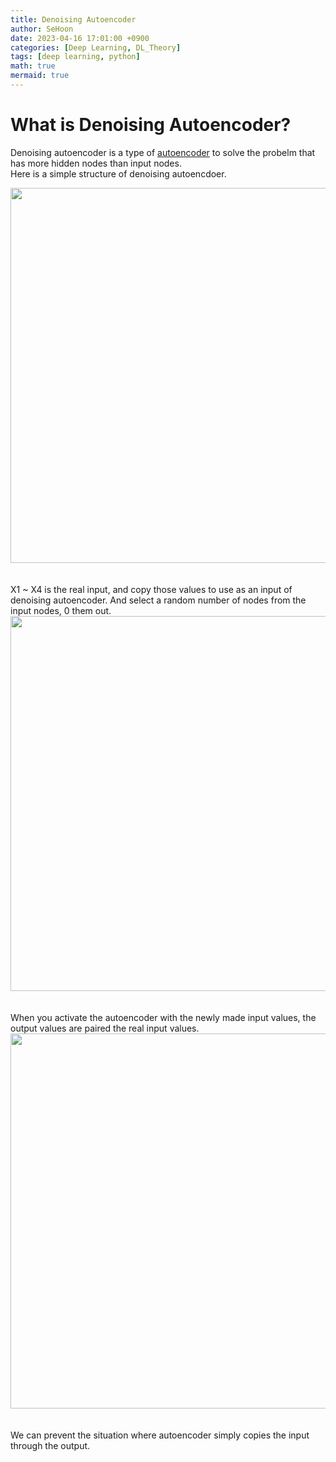```yaml
---
title: Denoising Autoencoder
author: SeHoon
date: 2023-04-16 17:01:00 +0900
categories: [Deep Learning, DL_Theory]
tags: [deep learning, python]
math: true
mermaid: true
---
```


# What is Denoising Autoencoder?
Denoising autoencoder is a type of [autoencoder](https://csh970605.github.io/posts/Auto_Encoder/) to solve the probelm that has more hidden nodes than input nodes.<br>
Here is a simple structure of denoising autoencdoer.<br>
<center>
<img src="https://user-images.githubusercontent.com/28240052/232384354-b3dab1e2-0d43-4448-9c25-4c9d03d602af.png" width=600>
</center>
<br><br>
X1 ~ X4 is the real input, and copy those values to use as an input of denoising autoencoder.
And select a random number of nodes from the input nodes, 0 them out.<br>
<center>
<img src="https://user-images.githubusercontent.com/28240052/232385271-2af7b05c-9bec-40b4-ab06-8d45d3f1a2dd.png" width=600>
</center>
<br><br>
When you activate the autoencoder with the newly made input values, the output values are paired the real input values.
<center>
<img src="https://user-images.githubusercontent.com/28240052/232386086-32e1c22e-862e-4601-9140-eb2410032452.png" width=600>
</center>
<br><br>
We can prevent the situation where autoencoder simply copies the input through the output.
